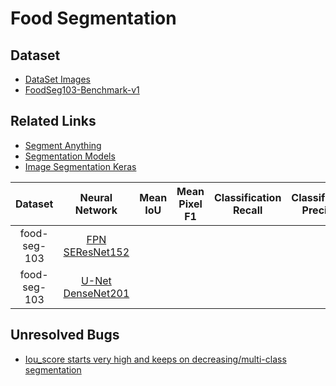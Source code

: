 # Food Segmentation

## Dataset

* [DataSet Images](https://mm.cs.uec.ac.jp/uecfoodpix/)
* [FoodSeg103-Benchmark-v1](https://github.com/LARC-CMU-SMU/FoodSeg103-Benchmark-v1)

## Related Links

* [Segment Anything](https://segment-anything.com/)
* [Segmentation Models](https://github.com/qubvel/segmentation_models)
* [Image Segmentation Keras](https://github.com/divamgupta/image-segmentation-keras)

| Dataset | Neural Network | Mean IoU | Mean Pixel F1 | Classification Recall | Classification Precision | Classification F1 |
| :----: | :----: | :----: | :----: | :----: | :----: | :----: |
| food-seg-103 | [FPN SEResNet152]() |  |  |  |  |  |
| food-seg-103 | [U-Net DenseNet201]() |  |  |  |  |  |

## Unresolved Bugs
* [Iou_score starts very high and keeps on decreasing/multi-class segmentation](https://github.com/qubvel/segmentation_models/issues/458)
